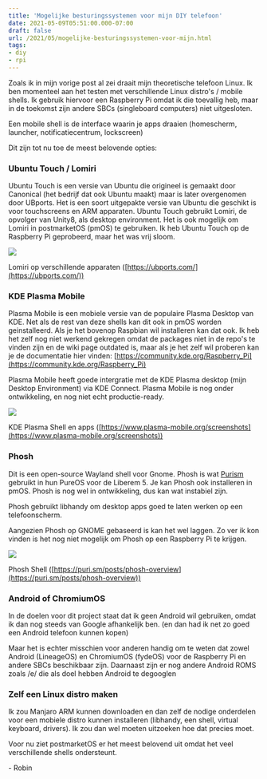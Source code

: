 ```yaml
---
title: 'Mogelijke besturingssystemen voor mijn DIY telefoon'
date: 2021-05-09T05:51:00.000-07:00
draft: false
url: /2021/05/mogelijke-besturingssystemen-voor-mijn.html
tags: 
- diy
- rpi
---
```


Zoals ik in mijn vorige post al zei draait mijn theoretische telefoon Linux. Ik ben momenteel aan het testen met verschillende Linux distro's / mobile shells. Ik gebruik hiervoor een Raspberry Pi omdat ik die toevallig heb, maar in de toekomst zijn andere SBCs (singleboard computers) niet uitgesloten.

Een mobile shell is de interface waarin je apps draaien (homescherm, launcher, notificatiecentrum, lockscreen)

Dit zijn tot nu toe de meest belovende opties:

### Ubuntu Touch / Lomiri

Ubuntu Touch is een versie van Ubuntu die origineel is gemaakt door Canonical (het bedrijf dat ook Ubuntu maakt) maar is later overgenomen door UBports. Het is een soort uitgepakte versie van Ubuntu die geschikt is voor touchscreens en ARM apparaten. Ubuntu Touch gebruikt Lomiri, de opvolger van Unity8, als desktop environment. Het is ook mogelijk om Lomiri in postmarketOS (pmOS) te gebruiken. Ik heb Ubuntu Touch op de Raspberry Pi geprobeerd, maar het was vrij sloom.

[![](https://1.bp.blogspot.com/-JaSfZsHiDto/YA1dT1C2ILI/AAAAAAAAKFM/iNYPRP66AMQcCKwBkt_7bqK-OKV0Vd4IgCLcBGAsYHQ/w640-h238/background_Ubuntu%2BTouch.jpg)](https://1.bp.blogspot.com/-JaSfZsHiDto/YA1dT1C2ILI/AAAAAAAAKFM/iNYPRP66AMQcCKwBkt_7bqK-OKV0Vd4IgCLcBGAsYHQ/s1600/background_Ubuntu%2BTouch.jpg)

Lomiri op verschillende apparaten ([https://ubports.com/](https://ubports.com/))

### KDE Plasma Mobile

Plasma Mobile is een mobiele versie van de populaire Plasma Desktop van KDE. Net als de rest van deze shells kan dit ook in pmOS worden geinstalleerd. Als je het bovenop Raspbian wil installeren kan dat ook. Ik heb het zelf nog niet werkend gekregen omdat de packages niet in de repo's te vinden zijn en de wiki page outdated is, maar als je het zelf wil proberen kan je de documentatie hier vinden: [https://community.kde.org/Raspberry_Pi](https://community.kde.org/Raspberry_Pi)

Plasma Mobile heeft goede intergratie met de KDE Plasma desktop (mijn Desktop Environment) via KDE Connect. Plasma Mobile is nog onder ontwikkeling, en nog niet echt productie-ready.

![](https://1.bp.blogspot.com/-CUTohcLYffQ/YJfaWdfA9JI/AAAAAAAAKyo/QGhG06jX6AUGMwgZqU2Fu7RpjGDi-WkBgCLcBGAsYHQ/w640-h416/2021-05-09-144907_691x449_scrot.png)

KDE Plasma Shell en apps ([https://www.plasma-mobile.org/screenshots](https://www.plasma-mobile.org/screenshots))

### Phosh

Dit is een open-source Wayland shell voor Gnome. Phosh is wat [Purism](https://puri.sm/) gebruikt in hun PureOS voor de Liberem 5. Je kan Phosh ook installeren in pmOS. Phosh is nog wel in ontwikkeling, dus kan wat instabiel zijn.

Phosh gebruikt libhandy om desktop apps goed te laten werken op een telefoonscherm.

Aangezien Phosh op GNOME gebaseerd is kan het wel laggen. Zo ver ik kon vinden is het nog niet mogelijk om Phosh op een Raspberry Pi te krijgen.

[![](https://1.bp.blogspot.com/-LDLGMIgGBi0/YA1drwxJBvI/AAAAAAAAKFY/BUh1PxoxEGEATiIumeAImpR_l7C6TgZFQCLcBGAsYHQ/w640-h424/phosh-1.png)](https://1.bp.blogspot.com/-LDLGMIgGBi0/YA1drwxJBvI/AAAAAAAAKFY/BUh1PxoxEGEATiIumeAImpR_l7C6TgZFQCLcBGAsYHQ/s972/phosh-1.png)

Phosh Shell ([https://puri.sm/posts/phosh-overview](https://puri.sm/posts/phosh-overview))

### Android of ChromiumOS

In de doelen voor dit project staat dat ik geen Android wil gebruiken, omdat ik dan nog steeds van Google afhankelijk ben. (en dan had ik net zo goed een Android telefoon kunnen kopen)

Maar het is echter misschien voor anderen handig om te weten dat zowel Android (LineageOS) en ChromiumOS (fydeOS) voor de Raspberry Pi en andere SBCs beschikbaar zijn. Daarnaast zijn er nog andere Android ROMS zoals /e/ die als doel hebben Android te degooglen

### Zelf een Linux distro maken

Ik zou Manjaro ARM kunnen downloaden en dan zelf de nodige onderdelen voor een mobiele distro kunnen installeren (libhandy, een shell, virtual keyboard, drivers). Ik zou dan wel moeten uitzoeken hoe dat precies moet.

Voor nu ziet postmarketOS er het meest belovend uit omdat het veel verschillende shells ondersteunt.

\- Robin
